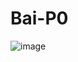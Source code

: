 # Bai-P0
![image](https://user-images.githubusercontent.com/93301239/157675330-f3f39b83-d619-485a-bfcc-e75f16ee068e.png)
